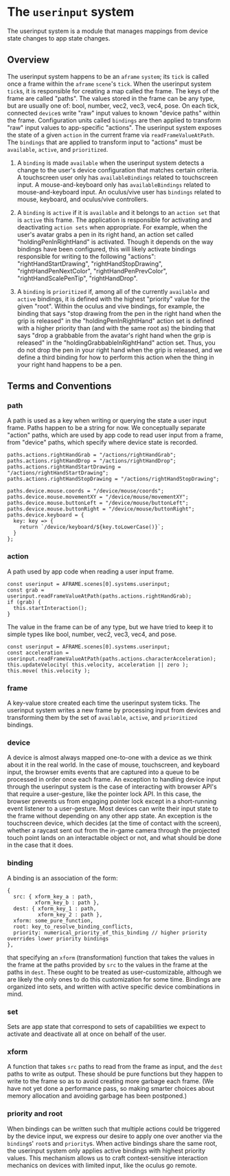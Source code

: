 # The `userinput` system

The userinput system is a module that manages mappings from device state changes to app state changes. 


<a id="org61e0000"></a>

## Overview

The userinput system happens to be an `aframe` `system`; its `tick` is called once a frame within the `aframe` `scene`'s `tick`. When the userinput system `tick`s, it is responsible for creating a map called the frame. The keys of the frame are called "paths". The values stored in the frame can be any type, but are usually one of: bool, number, vec2, vec3, vec4, pose. On each tick, connected `device`s write "raw" input values to known "device paths" within the frame. Configuration units called `bindings` are then applied to transform "raw" input values to app-specific "actions". The userinput system exposes the state of a given `action` in the current frame via `readFrameValueAtPath`. The `bindings` that are applied to transform input to "actions" must be `available`, `active`, and `prioritized`.

1.  A `binding` is made `available` when the userinput system detects a change to the user's device configuration that matches certain criteria. A touchscreen user only has `availableBindings` related to touchscreen input. A mouse-and-keyboard only has `availableBindings` related to mouse-and-keyboard input. An oculus/vive user has `bindings` related to mouse, keyboard, and oculus/vive controllers.

2.  A `binding` is `active` if it is `available` and it belongs to an `action set` that is `active` this frame. The application is responsible for activating and deactivating `action sets` when appropriate. For example, when the user's avatar grabs a pen in its right hand, an action set called "holdingPenInRightHand" is activated. Though it depends on the way bindings have been configured, this will likely activate bindings responsible for writing to the following "actions": "rightHandStartDrawing", "rightHandStopDrawing", "rightHandPenNextColor", "rightHandPenPrevColor", "rightHandScalePenTip", "rightHandDrop".

3.  A `binding` is `prioritized` if, among all of the currently `available` and `active` bindings, it is defined with the highest "priority" value for the given "root". Within the oculus and vive bindings, for example, the binding that says "stop drawing from the pen in the right hand when the grip is released" in the "holdingPenInRightHand" action set is defined with a higher priority than (and with the same root as) the binding that says "drop a grabbable from the avatar's right hand when the grip is released" in the "holdingGrabbableInRightHand" action set. Thus, you do not drop the pen in your right hand when the grip is released, and we define a third binding for how to perform this action when the thing in your right hand happens to be a pen.


<a id="orgdec11a4"></a>

## Terms and Conventions


<a id="org8e224db"></a>

### path

A path is used as a key when writing or querying the state a user input frame. 
Paths happen to be a string for now.
We conceptually separate "action" paths, which are
used by app code to read user input from a frame,
from "device" paths, which specify where device state
is recorded. 

    paths.actions.rightHandGrab = "/actions/rightHandGrab";
    paths.actions.rightHandDrop = "/actions/rightHandDrop";
    paths.actions.rightHandStartDrawing = "/actions/rightHandStartDrawing";
    paths.actions.rightHandStopDrawing = "/actions/rightHandStopDrawing";

    paths.device.mouse.coords = "/device/mouse/coords";
    paths.device.mouse.movementXY = "/device/mouse/movementXY";
    paths.device.mouse.buttonLeft = "/device/mouse/buttonLeft";
    paths.device.mouse.buttonRight = "/device/mouse/buttonRight";
    paths.device.keyboard = {
      key: key => {
        return `/device/keyboard/${key.toLowerCase()}`;
      }
    };


<a id="org86708c5"></a>

### action

A path used by app code when reading a user input frame.

    const userinput = AFRAME.scenes[0].systems.userinput;
    const grab = userinput.readFrameValueAtPath(paths.actions.rightHandGrab);
    if (grab) {
      this.startInteraction();
    }

The value in the frame can be of any type, but we have tried to keep it to simple types like bool, number, vec2, vec3, vec4, and pose.

    const userinput = AFRAME.scenes[0].systems.userinput;
    const acceleration = userinput.readFrameValueAtPath(paths.actions.characterAcceleration);
    this.updateVelocity( this.velocity, acceleration || zero );
    this.move( this.velocity );


<a id="org07976a9"></a>

### frame

A key-value store created each time the userinput system ticks. The userinput system writes a new frame by processing input from devices and transforming them by the set of `available`, `active`, and `prioritized` bindings.


<a id="org573e4b2"></a>

### device

A device is almost always mapped one-to-one with a device as we think about it in the real world. In the case of mouse, touchscreen, and keyboard input, the browser emits events that are captured into a queue to be processed in order once each frame. An exception to handling device input through the userinput system is the case of interacting with browser API's that require a user-gesture, like the pointer lock API. In this case, the browser prevents us from engaging pointer lock except in a short-running event listener to a user-gesture.
Most devices can write their input state to the frame without depending on any other app state. An exception is the touchscreen device, which decides (at the time of contact with the screen), whether a raycast sent out from the in-game camera through the projected touch point lands on an interactable object or not, and what should be done in the case that it does. 


<a id="orgbdedd37"></a>

### binding

A binding is an association of the form:

    {
      src: { xform_key_a : path,
             xform_key_b : path },
      dest: { xform_key_1 : path,
              xform_key_2 : path },
      xform: some_pure_function,
      root: key_to_resolve_binding_conflicts,
      priority: numerical_priority_of_this_binding // higher priority overrides lower priority bindings
    },

that specifying an `xform` (transformation) function that takes the values in the frame at the paths provided by `src` to the values in the frame at the paths in `dest`. These ought to be treated as user-customizable, although we are likely the only ones to do this customization for some time. Bindings are organized into sets, and written with active specific device combinations in mind.


<a id="orga8be141"></a>

### set

Sets are app state that correspond to sets of capabilities we expect to activate and deactivate all at once on behalf of the user. 


<a id="org1c70358"></a>

### xform

A function that takes `src` paths to read from the frame as input, and the `dest` paths to write as output. These should be pure functions but they happen to write to the frame so as to avoid creating more garbage each frame. (We have not yet done a performance pass, so making smarter choices about memory allocation and avoiding garbage has been postponed.)


<a id="orgdddaa03"></a>

### priority and root

When bindings can be written such that multiple actions could be triggered by the device input, we express our desire to apply one over another via the `binding`s' `root`s and `priority`s. When active bindings share the same root, the userinput system only applies active bindings with highest priority values. This mechanism allows us to craft context-sensitive interaction mechanics on devices with limited input, like the oculus go remote.

